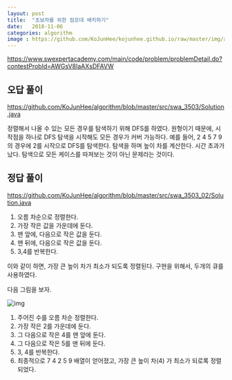 ```yaml
---
layout: post
title:  "초보자를 위한 점프대 배치하기"
date:   2018-11-06
categories: algorithm
image : https://github.com/KoJunHee/kojunhee.github.io/raw/master/img/algorithm.png
---
```


<https://www.swexpertacademy.com/main/code/problem/problemDetail.do?contestProbId=AWGsV8IaAXsDFAVW>

## 오답 풀이

<https://github.com/KoJunHee/algorithm/blob/master/src/swa_3503/Solution.java>

정렬해서 나올 수 있는 모든 경우를 탐색하기 위해 DFS를 하였다. 원형이기 때문에, 시작점을 하나로 DFS 탐색을 시작해도 모든 경우가 커버 가능하다. 예를 들어, 2 4 5 7 9 의 경우에 2를 시작으로 DFS를 탐색한다. 탐색을 하며 높이 차를 계산한다. 시간 초과가 났다. 탐색으로 모든 케이스를 따져보는 것이 아닌 문제라는 것이다. 

## 정답 풀이

<https://github.com/KoJunHee/algorithm/blob/master/src/swa_3503_02/Solution.java>

1. 오름 차순으로 정렬한다. 
2. 가장 작은 값을 가운데에 둔다.
3. 맨 앞에, 다음으로 작은 값을 둔다.
4. 맨 뒤에, 다음으로 작은 값을 둔다.
5. 3,4를 반복한다.

이와 같이 하면, 가장 큰 높이 차가 최소가 되도록 정렬된다. 구현을 위해서, 두개의 큐를 사용하였다.



다음 그림을 보자.

![img](https://github.com/KoJunHee/kojunhee.github.io/raw/master/img/maxHeightsort.png)

1. 주어진 수를 오름 차순 정렬한다.
2. 가장 작은 2를 가운데에 둔다.
3. 그 다음으로 작은 4를 맨 앞에 둔다.
4. 그 다음으로 작은 5를 맨 뒤에 둔다.
5. 3, 4를 반복한다.
6. 최종적으로 7 4 2 5 9 배열이 얻어졌고, 가장 큰 높이 차(4) 가 최소가 되로록 정렬되었다.